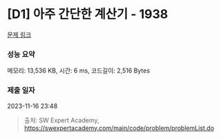 # [D1] 아주 간단한 계산기 - 1938 

[문제 링크](https://swexpertacademy.com/main/code/problem/problemDetail.do?contestProbId=AV5PjsYKAMIDFAUq) 

### 성능 요약

메모리: 13,536 KB, 시간: 6 ms, 코드길이: 2,516 Bytes

### 제출 일자

2023-11-16 23:48



> 출처: SW Expert Academy, https://swexpertacademy.com/main/code/problem/problemList.do